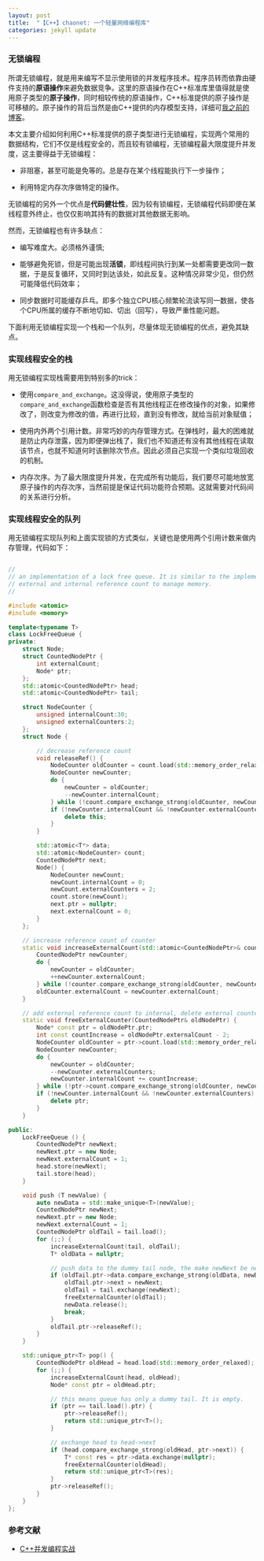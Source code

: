 ```yaml
---
layout: post
title:  "【C++】chaonet: 一个轻量网络编程库"
categories: jekyll update
---
```


### 无锁编程

所谓无锁编程，就是用来编写不显示使用锁的并发程序技术。程序员转而依靠由硬件支持的**原语操作**来避免数据竞争。这里的原语操作在C++标准库里值得就是使用原子类型的**原子操作**，同时相较传统的原语操作，C++标准提供的原子操作是可移植的。原子操作的背后当然是由C++提供的内存模型支持，详细可[我之前的博客]()。

本文主要介绍如何利用C++标准提供的原子类型进行无锁编程，实现两个常用的数据结构，它们不仅是线程安全的，而且较有锁编程，无锁编程最大限度提升并发度，这主要得益于无锁编程：

- 非阻塞，甚至可能是免等的。总是存在某个线程能执行下一步操作；

- 利用特定内存次序做特定的操作。

无锁编程的另外一个优点是**代码健壮性**，因为较有锁编程，无锁编程代码即便在某线程意外终止，也仅仅影响其持有的数据对其他数据无影响。

然而，无锁编程也有许多缺点：

- 编写难度大。必须格外谨慎;

- 能够避免死锁，但是可能出现**活锁**，即线程间执行到某一处都需要更改同一数据，于是反复循环，又同时到达该处，如此反复。这种情况非常少见，但仍然可能降低代码效率；

- 同步数据时可能缓存乒乓。即多个独立CPU核心频繁轮流读写同一数据，使各个CPU所属的缓存不断地切如、切出（回写），导致严重性能问题。

下面利用无锁编程实现一个栈和一个队列，尽量体现无锁编程的优点，避免其缺点。

### 实现线程安全的栈

用无锁编程实现栈需要用到特别多的trick：

- 使用`compare_and_exchange`。这没得说，使用原子类型的`compare_and_exchange`函数检查是否有其他线程正在修改操作的对象，如果修改了，则改变为修改的值，再进行比较，直到没有修改，就给当前对象赋值；

- 使用内外两个引用计数。非常巧妙的内存管理方式。在弹栈时，最大的困难就是防止内存泄露，因为即便弹出栈了，我们也不知道还有没有其他线程在读取该节点，也就不知道何时该删除次节点。因此必须自己实现一个类似垃圾回收的机制。

- 内存次序。为了最大限度提升并发，在完成所有功能后，我们要尽可能地放宽原子操作的内存次序，当然前提是保证代码功能符合预期。这就需要对代码间的关系进行分析。



### 实现线程安全的队列

用无锁编程实现队列和上面实现锁的方式类似，关键也是使用两个引用计数来做内存管理，代码如下：

```c++

//
// an implementation of a lock free queue. It is similar to the implementation of the lock free stack. Both of them use
// external and internal reference count to manage memory.
//

#include <atomic>
#include <memory>

template<typename T>
class LockFreeQueue {
private:
    struct Node;
    struct CountedNodePtr {
        int externalCount;
        Node* ptr;
    };
    std::atomic<CountedNodePtr> head;
    std::atomic<CountedNodePtr> tail;

    struct NodeCounter {
        unsigned internalCount:30;
        unsigned externalCounters:2;
    };
    struct Node {

        // decrease reference count
        void releaseRef() {
            NodeCounter oldCounter = count.load(std::memory_order_relaxed);
            NodeCounter newCounter;
            do {
                newCounter = oldCounter;
                --newCounter.internalCount;
            } while (!count.compare_exchange_strong(oldCounter, newCounter, std::memory_order_acquire, std::memory_order_relaxed));
            if (!newCounter.internalCount && !newCounter.externalCounters) {
                delete this;
            }
        }

        std::atomic<T*> data;
        std::atomic<NodeCounter> count;
        CountedNodePtr next;
        Node() {
            NodeCounter newCount;
            newCount.internalCount = 0;
            newCount.externalCounters = 2;
            count.store(newCount);
            next.ptr = nullptr;
            next.externalCount = 0;
        }
    };

    // increase reference count of counter
    static void increaseExternalCount(std::atomic<CountedNodePtr>& counter, CountedNodePtr& oldCounter) {
        CountedNodePtr newCounter;
        do {
            newCounter = oldCounter;
            ++newCounter.externalCount;
        } while (!counter.compare_exchange_strong(oldCounter, newCounter, std::memory_order_acquire, std::memory_order_relaxed));
        oldCounter.externalCount = newCounter.externalCount;
    }

    // add external reference count to internal, delete external counter if it decreases to zero.
    static void freeExternalCounter(CountedNodePtr& oldNodePtr) {
        Node* const ptr = oldNodePtr.ptr;
        int const countIncrease = oldNodePtr.externalCount - 2;
        NodeCounter oldCounter = ptr->count.load(std::memory_order_relaxed);
        NodeCounter newCounter;
        do {
            newCounter = oldCounter;
            --newCounter.externalCounters;
            newCounter.internalCount += countIncrease;
        } while (!ptr->count.compare_exchange_strong(oldCounter, newCounter, std::memory_order_acquire, std::memory_order_relaxed));
        if (!newCounter.internalCount && !newCounter.externalCounters) {
            delete ptr;
        }
    }

public:
    LockFreeQueue () {
        CountedNodePtr newNext; 
        newNext.ptr = new Node;
        newNext.externalCount = 1;
        head.store(newNext);
        tail.store(head);
    }

    void push (T newValue) {
        auto newData = std::make_unique<T>(newValue);
        CountedNodePtr newNext;
        newNext.ptr = new Node;
        newNext.externalCount = 1;
        CountedNodePtr oldTail = tail.load();
        for (;;) {
            increaseExternalCount(tail, oldTail);
            T* oldData = nullptr;

            // push data to the dummy tail node, the make newNext be new dummy tail
            if (oldTail.ptr->data.compare_exchange_strong(oldData, newData.get())) {
                oldTail.ptr->next = newNext;
                oldTail = tail.exchange(newNext);
                freeExternalCounter(oldTail);
                newData.release();
                break;
            }
            oldTail.ptr->releaseRef();
        }
    }

    std::unique_ptr<T> pop() {
        CountedNodePtr oldHead = head.load(std::memory_order_relaxed);
        for (;;) {
            increaseExternalCount(head, oldHead);
            Node* const ptr = oldHead.ptr;

            // this means queue has only a dummy tail. It is empty.
            if (ptr == tail.load().ptr) {
                ptr->releaseRef();
                return std::unique_ptr<T>();
            }

            // exchange head to head->next
            if (head.compare_exchange_strong(oldHead, ptr->next)) {
                T* const res = ptr->data.exchange(nullptr);
                freeExternalCounter(oldHead);
                return std::unique_ptr<T>(res);
            }
            ptr->releaseRef();
        }
    }
};
```

### 参考文献

- [C++并发编程实战](https://book.douban.com/subject/26)
